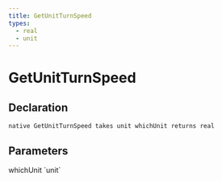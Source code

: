 ```yaml
---
title: GetUnitTurnSpeed
types:
  - real
  - unit
---
```


# GetUnitTurnSpeed

## Declaration

```
native GetUnitTurnSpeed takes unit whichUnit returns real
```

## Parameters
<dl>
  <dt>whichUnit `unit`</dt>
  <dd></dd>
</dl>